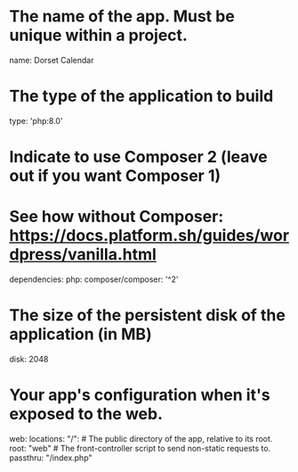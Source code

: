 # The name of the app. Must be unique within a project.
name: Dorset Calendar

# The type of the application to build
type: 'php:8.0'

# Indicate to use Composer 2 (leave out if you want Composer 1)
# See how without Composer: https://docs.platform.sh/guides/wordpress/vanilla.html
dependencies:
    php:
        composer/composer: '^2'

# The size of the persistent disk of the application (in MB)
disk: 2048

# Your app's configuration when it's exposed to the web.
web:
    locations:
        "/":
            # The public directory of the app, relative to its root.
            root: "web"
            # The front-controller script to send non-static requests to.
            passthru: "/index.php"
